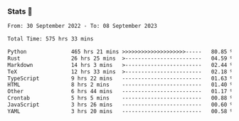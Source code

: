 ### Stats 👋
<!--START_SECTION:waka-->

```txt
From: 30 September 2022 - To: 08 September 2023

Total Time: 575 hrs 33 mins

Python              465 hrs 21 mins >>>>>>>>>>>>>>>>>>>>-----   80.85 %
Rust                26 hrs 25 mins  >------------------------   04.59 %
Markdown            14 hrs 3 mins   >------------------------   02.44 %
TeX                 12 hrs 33 mins  >------------------------   02.18 %
TypeScript          9 hrs 22 mins   -------------------------   01.63 %
HTML                8 hrs 2 mins    -------------------------   01.40 %
Other               6 hrs 44 mins   -------------------------   01.17 %
Crontab             5 hrs 5 mins    -------------------------   00.88 %
JavaScript          3 hrs 26 mins   -------------------------   00.60 %
YAML                3 hrs 20 mins   -------------------------   00.58 %
```

<!--END_SECTION:waka-->

<!--
**buhaytza2005/buhaytza2005** is a ✨ _special_ ✨ repository because its `README.md` (this file) appears on your GitHub profile.

Here are some ideas to get you started:

- 🔭 I’m currently working on ...
- 🌱 I’m currently learning ...
- 👯 I’m looking to collaborate on ...
- 🤔 I’m looking for help with ...
- 💬 Ask me about ...
- 📫 How to reach me: ...
- 😄 Pronouns: ...
- ⚡ Fun fact: ...
-->


